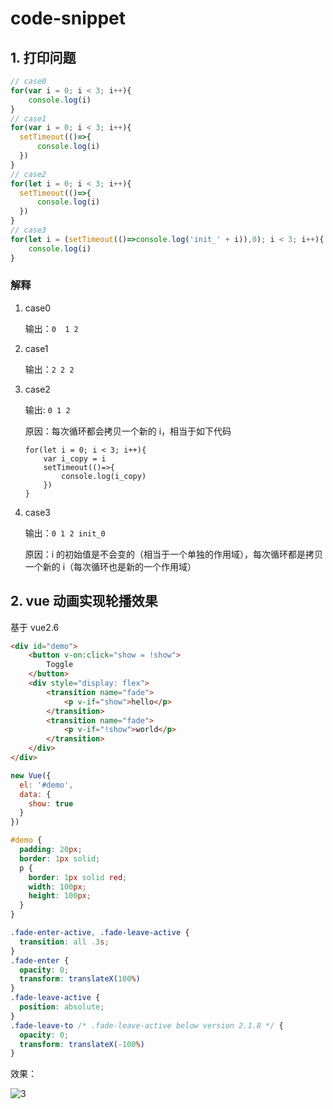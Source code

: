 # code-snippet


## 1. 打印问题

```javascript
// case0
for(var i = 0; i < 3; i++){
    console.log(i)
}
// case1
for(var i = 0; i < 3; i++){
  setTimeout(()=>{
      console.log(i)
  })
}
// case2
for(let i = 0; i < 3; i++){
  setTimeout(()=>{
      console.log(i)
  })
}
// case3
for(let i = (setTimeout(()=>console.log('init_' + i)),0); i < 3; i++){
    console.log(i)
}
```

### 解释

1. case0

    输出：`0  1 2`
2. case1

    输出：`2 2 2`
3. case2
    
    输出: `0 1 2`

    原因：每次循环都会拷贝一个新的 i，相当于如下代码
    ```
    for(let i = 0; i < 3; i++){
        var i_copy = i 
        setTimeout(()=>{
            console.log(i_copy)
        })
    }
    ```
4. case3

    输出：`0 1 2 init_0`
    
    原因：i 的初始值是不会变的（相当于一个单独的作用域），每次循环都是拷贝一个新的 i（每次循环也是新的一个作用域）
    
 
## 2. vue 动画实现轮播效果
基于 vue2.6
```html
<div id="demo">
    <button v-on:click="show = !show">
        Toggle
    </button>
    <div style="display: flex">
        <transition name="fade">
            <p v-if="show">hello</p>
        </transition>
        <transition name="fade">
            <p v-if="!show">world</p>
        </transition>
    </div>
</div>
```

```javascript
new Vue({
  el: '#demo',
  data: {
    show: true
  }
})
```

```scss
#demo {
  padding: 20px;
  border: 1px solid;
  p {
    border: 1px solid red;
    width: 100px;
    height: 100px;
  }
}

.fade-enter-active, .fade-leave-active {
  transition: all .3s;
}
.fade-enter {
  opacity: 0;
  transform: translateX(100%)
}
.fade-leave-active {
  position: absolute;
}
.fade-leave-to /* .fade-leave-active below version 2.1.8 */ {
  opacity: 0;
  transform: translateX(-100%)
}
```

效果：

![3](https://user-images.githubusercontent.com/20458239/71555039-0c50b980-2a62-11ea-8a00-77f3bbed6794.gif)
